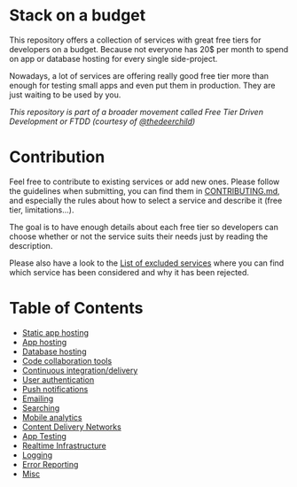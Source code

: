 # Stack on a budget

This repository offers a collection of services with great free tiers for developers on a budget. Because not everyone has 20$ per month to spend on app or database hosting for every single side-project.

Nowadays, a lot of services are offering really good free tier more than enough for testing small apps and even put them in production. They are just waiting to be used by you.

*This repository is part of a broader movement called Free Tier Driven Development or FTDD (courtesy of [@thedeerchild](https://twitter.com/thedeerchild))*

# Contribution

Feel free to contribute to existing services or add new ones. Please follow the guidelines when submitting, you can find them in [CONTRIBUTING.md](CONTRIBUTING.md), and especially the rules about how to select a service and describe it (free tier, limitations...).

The goal is to have enough details about each free tier so developers can choose whether or not the service suits their needs just by reading the description.

Please also have a look to the [List of excluded services](excluded-services.md) where you can find which service has been considered and why it has been rejected.

# Table of Contents

- [Static app hosting](Static-App-Hosting.md)
- [App hosting](App-Hosting.md)
- [Database hosting](Database-Hosting.md)
- [Code collaboration tools](Code-Collaboration-Tools.md)
- [Continuous integration/delivery](Continuous-Integration.md)
- [User authentication](User-Authentication.md)
- [Push notifications](Push-Notifications.md)
- [Emailing](Emailing.md)
- [Searching](Searching.md)
- [Mobile analytics](Mobile-Analytics.md)
- [Content Delivery Networks](CDN.md)
- [App Testing](App-Testing.md)
- [Realtime Infrastructure](Realtime-Infrastructure.md)
- [Logging](Logging.md)
- [Error Reporting](Error-Reporting.md)
- [Misc](Misc.md)
